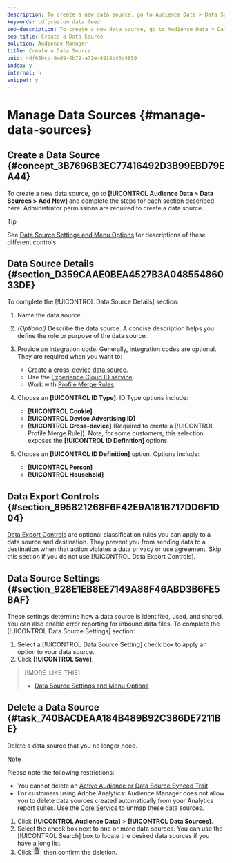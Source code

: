 ```yaml
---
description: To create a new data source, go to Audience Data > Data Sources > Add New and complete the steps for each section described here. Administrator permissions are required to create a data source.
keywords: cdf;custom data feed
seo-description: To create a new data source, go to Audience Data > Data Sources > Add New and complete the steps for each section described here. Administrator permissions are required to create a data source.
seo-title: Create a Data Source
solution: Audience Manager
title: Create a Data Source
uuid: 4df65bcb-9ad9-4b72-a71e-8918b43d4850
index: y
internal: n
snippet: y
---
```


# Manage Data Sources {#manage-data-sources}

## Create a Data Source {#concept_3B7696B3EC77416492D3B99EBD79EA44}

To create a new data source, go to **[!UICONTROL Audience Data > Data Sources > Add New]** and complete the steps for each section described here. Administrator permissions are required to create a data source.

<!-- 
create-datasource.xml
 -->

>[!TIP]
>
>See [Data Source Settings and Menu Options](../c-features/datasources-list-and-settings.md#reference_A87B381067E04C26A426514AF3B64E64) for descriptions of these different controls.

## Data Source Details {#section_D359CAAE0BEA4527B3A04855486033DE}

To complete the [!UICONTROL Data Source Details] section:

1. Name the data source.
1. *(Optional)* Describe the data source. A concise description helps you define the role or purpose of the data source. 
1. Provide an integration code. Generally, integration codes are optional. They are required when you want to:

    * [Create a cross-device data source](../c-features/profile-merge-rules/merge-rules-start.md#concept_3B7696B3EC77416492D3B99EBD79EA44). 
    * Use the [Experience Cloud ID service](https://marketing.adobe.com/resources/help/en_US/mcvid/). 
    * Work with [Profile Merge Rules](../c-features/profile-merge-rules/merge-rules-start.md#concept_34A9CEA00B24447EBF7EA8DA2928E1DD).

1. Choose an **[!UICONTROL ID Type]**. ID Type options include:

    * **[!UICONTROL Cookie]** 
    * **[!UICONTROL Device Advertising ID]** 
    * **[!UICONTROL Cross-device]** (Required to create a [!UICONTROL Profile Merge Rule]). Note, for some customers, this selection exposes the **[!UICONTROL ID Definition]** options.

1. Choose an **[!UICONTROL ID Definition]** option. Options include:

    * **[!UICONTROL Person]** 
    * **[!UICONTROL Household]**

<!-- 

<p> 
 <note>
  Selecting 
  <span class="uicontrol"> Device Advertising ID</span> or 
  <span class="uicontrol"> Cross Device</span> limits the inbound ID options in the Data Source Settings section to 
  <span class="uicontrol"> Customer ID</span> only. 
 </note> </p>

 -->

## Data Export Controls {#section_895821268F6F42E9A181B717DD6F1D04}

[Data Export Controls](../c-features/data-export-controls.md#concept_155AAFBA7D804467B6F8279D26C9D05C) are optional classification rules you can apply to a data source and destination. They prevent you from sending data to a destination when that action violates a data privacy or use agreement. Skip this section if you do not use [!UICONTROL Data Export Controls].

## Data Source Settings {#section_928E1EB8EE7149A88F46ABD3B6FE5BAF}

These settings determine how a data source is identified, used, and shared. You can also enable error reporting for inbound data files. To complete the [!UICONTROL Data Source Settings] section:

1. Select a [!UICONTROL Data Source Setting] check box to apply an option to your data source. 
1. Click **[!UICONTROL Save]**.

>[!MORE_LIKE_THIS]
>
>* [Data Source Settings and Menu Options](../c-features/datasources-list-and-settings.md#reference_A87B381067E04C26A426514AF3B64E64)

## Delete a Data Source {#task_740BACDEAA184B489B92C386DE7211BE}

<!-- 
t_datasource_delete.xml
 -->

Delete a data source that you no longer need.

>[!NOTE]
>
>Please note the following restrictions: 
>
>* You cannot delete an [Active Audience or Data Source Synced Trait](../c-features/traits/client-activity-synced-audience-traits.md#concept_7D3F4AF1FAD440509956632B8A51E64D). 
>* For customers using Adobe Analytics: Audience Manager does not allow you to delete data sources created automatically from your Analytics report suites. Use the [Core Service](https://marketing.adobe.com/resources/help/en_US/mcloud/) to unmap these data sources.

1. Click **[!UICONTROL Audience Data]** > **[!UICONTROL Data Sources]**.
1. Select the check box next to one or more data sources.
   You can use the [!UICONTROL Search] box to locate the desired data sources if you have a long list. 
1. Click  ![](assets/icon_trash.png), then confirm the deletion.
